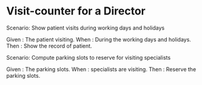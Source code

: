 # Visit-counter for a Director

Scenario: Show patient visits during working days and holidays

  Given : The patient visiting.
  When  : During the working days and holidays.
  Then  : Show the record of patient.

Scenario: Compute parking slots to reserve for visiting specialists

  Given : The parking slots.
  When	: specialists are visiting.
  Then  : Reserve the parking slots.
